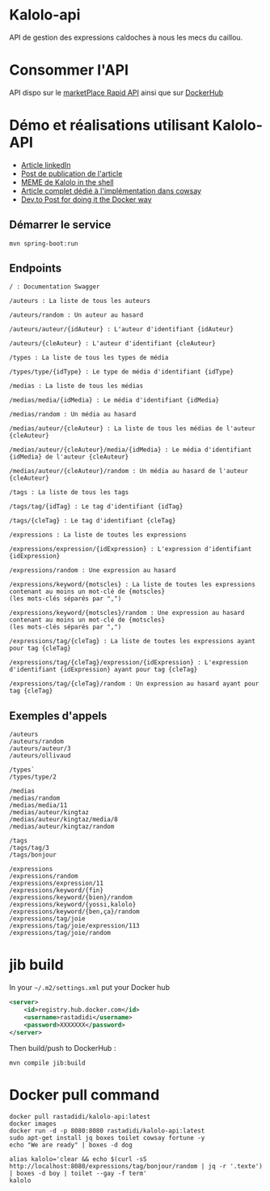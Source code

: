 # Kalolo-api

API de gestion des expressions caldoches à nous les mecs du caillou.

# Consommer l'API

API dispo sur le [marketPlace Rapid API](https://rapidapi.com/adriens/api/kalolo)
ainsi que sur [DockerHub](https://hub.docker.com/r/rastadidi/kalolo-api)

# Démo et réalisations utilisant Kalolo-API

- [Article linkedIn](https://www.linkedin.com/pulse/eaas-expressions-service-nos-ont-une-api-sont-fin-barr%C3%A9s-adrien-sales)
- [Post de publication de l'article](https://www.linkedin.com/posts/adrien-sales_cagougeeks-noumea-nouvellecaledonie-activity-6694135449662971904-9biE)
- [MEME de Kalolo in the shell](https://www.linkedin.com/posts/adrien-sales_shell-unix-linux-activity-6697227023942868992-Z26_)
- [Article complet dédié à l'implémentation dans cowsay](https://www.linkedin.com/pulse/hacking-your-terminal-regional-slang-expressions-from-adrien-sales)
- [Dev.to Post for doing it the Docker way](https://dev.to/adriens/kalolo-api-from-scratch-with-docker-inside-hashicorp-bionic64-1959)


## Démarrer le service
`mvn spring-boot:run`

## Endpoints

```
/ : Documentation Swagger
```

```
/auteurs : La liste de tous les auteurs

/auteurs/random : Un auteur au hasard

/auteurs/auteur/{idAuteur} : L'auteur d'identifiant {idAuteur}

/auteurs/{cleAuteur} : L'auteur d'identifiant {cleAuteur}
```

```
/types : La liste de tous les types de média

/types/type/{idType} : Le type de média d'identifiant {idType}
```

```
/medias : La liste de tous les médias

/medias/media/{idMedia} : Le média d'identifiant {idMedia}

/medias/random : Un média au hasard

/medias/auteur/{cleAuteur} : La liste de tous les médias de l'auteur {cleAuteur}

/medias/auteur/{cleAuteur}/media/{idMedia} : Le média d'identifiant {idMedia} de l'auteur {cleAuteur}

/medias/auteur/{cleAuteur}/random : Un média au hasard de l'auteur {cleAuteur}
```

```
/tags : La liste de tous les tags

/tags/tag/{idTag} : Le tag d'identifiant {idTag}

/tags/{cleTag} : Le tag d'identifiant {cleTag}
```

```
/expressions : La liste de toutes les expressions

/expressions/expression/{idExpression} : L'expression d'identifiant {idExpression}

/expressions/random : Une expression au hasard

/expressions/keyword/{motscles} : La liste de toutes les expressions contenant au moins un mot-clé de {motscles}
(les mots-clés séparés par ",")

/expressions/keyword/{motscles}/random : Une expression au hasard contenant au moins un mot-clé de {motscles}
(les mots-clés séparés par ",")

/expressions/tag/{cleTag} : La liste de toutes les expressions ayant pour tag {cleTag}

/expressions/tag/{cleTag}/expression/{idExpression} : L'expression d'identifiant {idExpression} ayant pour tag {cleTag}

/expressions/tag/{cleTag}/random : Un expression au hasard ayant pour tag {cleTag}
```


## Exemples d'appels

```
/auteurs
/auteurs/random
/auteurs/auteur/3
/auteurs/ollivaud
```

```
/types`
/types/type/2
```

```
/medias
/medias/random
/medias/media/11
/medias/auteur/kingtaz
/medias/auteur/kingtaz/media/8
/medias/auteur/kingtaz/random
```

```
/tags
/tags/tag/3
/tags/bonjour
```

```
/expressions
/expressions/random
/expressions/expression/11
/expressions/keyword/{fin}
/expressions/keyword/{bien}/random
/expressions/keyword/{yossi,kalolo}
/expressions/keyword/{ben,ça}/random
/expressions/tag/joie
/expressions/tag/joie/expression/113
/expressions/tag/joie/random
```

# jib build

In your `~/.m2/settings.xml` put your Docker hub

```xml
<server>
    <id>registry.hub.docker.com</id>
    <username>rastadidi</username>
    <password>XXXXXXX</password>
</server>
```

Then build/push to DockerHub :

`mvn compile jib:build`

# Docker pull command

```
docker pull rastadidi/kalolo-api:latest
docker images
docker run -d -p 8080:8080 rastadidi/kalolo-api:latest
sudo apt-get install jq boxes toilet cowsay fortune -y
echo "We are ready" | boxes -d dog

alias kalolo='clear && echo $(curl -sS http://localhost:8080/expressions/tag/bonjour/random | jq -r '.texte') | boxes -d boy | toilet --gay -f term'
kalolo
```

